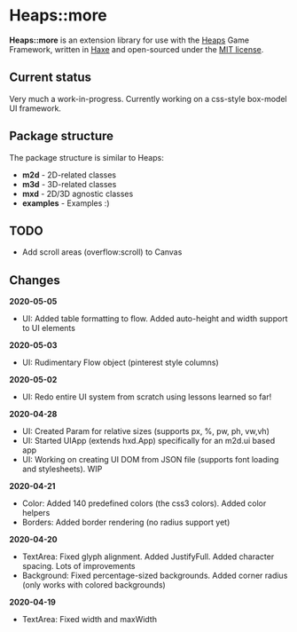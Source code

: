 # Heaps::more
__Heaps::more__ is an extension library for use with the [Heaps](https://heaps.io/) Game Framework, written in [Haxe](https://haxe.org/) and open-sourced under the [MIT license](https://choosealicense.com/licenses/mit/).

## Current status
Very much a work-in-progress. Currently working on a css-style box-model UI framework.

## Package structure
The package structure is similar to Heaps:
* __m2d__ - 2D-related classes
* __m3d__ - 3D-related classes
* __mxd__ - 2D/3D agnostic classes
* __examples__ - Examples :)

## TODO
* Add scroll areas (overflow:scroll) to Canvas

## Changes

__2020-05-05__
* UI: Added table formatting to flow. Added auto-height and width support to UI elements

__2020-05-03__
* UI: Rudimentary Flow object (pinterest style columns)

__2020-05-02__
* UI: Redo entire UI system from scratch using lessons learned so far!

__2020-04-28__
* UI: Created Param for relative sizes (supports px, %, pw, ph, vw,vh)
* UI: Started UIApp (extends hxd.App) specifically for an m2d.ui based app
* UI: Working on creating UI DOM from JSON file (supports font loading and stylesheets). WIP

__2020-04-21__

* Color: Added 140 predefined colors (the css3 colors). Added color helpers
* Borders: Added border rendering (no radius support yet)

__2020-04-20__

* TextArea: Fixed glyph alignment. Added JustifyFull. Added character spacing. Lots of improvements
* Background: Fixed percentage-sized backgrounds. Added corner radius (only works with colored backgrounds)

__2020-04-19__

* TextArea: Fixed width and maxWidth
